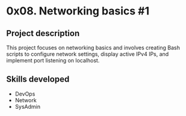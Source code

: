 # 0x08. Networking basics #1

## Project description
This project focuses on networking basics and involves creating Bash scripts to configure network settings, display active IPv4 IPs, and implement port listening on localhost.

## Skills developed
- DevOps
- Network
- SysAdmin
